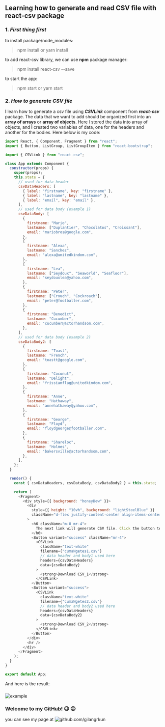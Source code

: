 ## Learning how to generate and read CSV file with react-csv package

### 1. _First thing first_

to install package/node_modules:

> npm install or yarn install

to add react-csv library, we can use **npm** package manager:

> npm install react-csv --save

to start the app:

> npm start or yarn start

### 2. _How to generate CSV file_

I learn how to generate a csv file using **_CSVLink_** component from **_react-csv_** package. The data that we want to add should be organized first into an **array of arrays** or **array of objects**. Here I stored the data into array of objects, and I created two variables of data, one for the headers and another for the bodies. Here below is my code:

```javascript
import React, { Component, Fragment } from "react";
import { Button, ListGroup, ListGroupItem } from "react-bootstrap";

import { CSVLink } from "react-csv";

class App extends Component {
  constructor(props) {
    super(props);
    this.state = {
      // used for data header
      csvDataHeaders: [
        { label: "firstname", key: "firstname" },
        { label: "lastname", key: "lastname" },
        { label: "email", key: "email" },
      ],
      // used for data body (example 1)
      csvDataBody: [
        {
          firstname: "Mario",
          lastname: ["Duplantier", "Chocolatos", "Croissant"],
          email: "mariobros@google.com",
        },
        {
          firstname: "Alexa",
          lastname: "Sanchez",
          email: "alexa@unitedkindom.com",
        },
        {
          firstname: "Lea",
          lastname: ["Seydoux", "Seaworld", "Seafloor"],
          email: "seydouxlea@yahoo.com",
        },
        {
          firstname: "Peter",
          lastname: ["Crouch", "Cockroach"],
          email: "peter@footballer.com",
        },
        {
          firstname: "Benedict",
          lastname: "Cucumber",
          email: "cucumber@actorhandsom.com",
        },
      ],
      // used for data body (example 2)
      csvDataBody2: [
        {
          firstname: "Toast",
          lastname: "French",
          email: "toastt@google.com",
        },
        {
          firstname: "Coconut",
          lastname: "Delight",
          email: "frissianflag@unitedkindom.com",
        },
        {
          firstname: "Anne",
          lastname: "Hathaway",
          email: "annehathaway@yahoo.com",
        },
        {
          firstname: "George",
          lastname: "Floyd",
          email: "floydgeorge@footballer.com",
        },
        {
          firstname: "Shareloc",
          lastname: "Holmes",
          email: "bakersville@actorhandsom.com",
        },
      ],
    };
  }

  render() {
    const { csvDataHeaders, csvDataBody, csvDataBody2 } = this.state;

    return (
      <Fragment>
        <div style={{ background: "honeyDew" }}>
          <div
            style={{ height: "10vh", background: "lightSteelBlue" }}
            className="d-flex justify-content-center align-items-center"
          >
            <h6 className="m-0 mr-4">
              The next link will generate CSV file. Click the button to download
            </h6>
            <Button variant="success" className="mr-4">
              <CSVLink
                className="text-white"
                filename={"cumaNgetes1.csv"}
                // data header and body1 used here
                headers={csvDataHeaders}
                data={csvDataBody}
              >
                <strong>Download CSV_1</strong>
              </CSVLink>
            </Button>
            <Button variant="success">
              <CSVLink
                className="text-white"
                filename={"cumaNgetes2.csv"}
                // data header and body2 used here
                headers={csvDataHeaders}
                data={csvDataBody2}
              >
                <strong>Download CSV_2</strong>
              </CSVLink>
            </Button>
          </div>
          <hr />
        </div>
      </Fragment>
    );
  }
}

export default App;
```

And here is the result:

###

![example](https://user-images.githubusercontent.com/60772041/84365678-014aa980-abfc-11ea-864b-810d7a02b0f0.gif)


### Welcome to my GitHub! :wink: :wink:
you can see my page at ![github.com/gilangrkun](https://github.com/gilangrkun)
